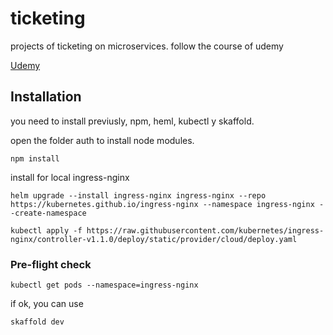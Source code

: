 # ticketing

projects of ticketing on microservices. follow the course of udemy

[Udemy](https://cognizant.udemy.com/course/microservices-with-node-js-and-react/learn/lecture/19102674#questions)

## Installation

you need to install previusly, npm, heml, kubectl y skaffold.

open the folder auth to install node modules. 

`npm install`

install for local ingress-nginx

`helm upgrade --install ingress-nginx ingress-nginx --repo https://kubernetes.github.io/ingress-nginx --namespace ingress-nginx --create-namespace`

`kubectl apply -f https://raw.githubusercontent.com/kubernetes/ingress-nginx/controller-v1.1.0/deploy/static/provider/cloud/deploy.yaml`

### Pre-flight check

`kubectl get pods --namespace=ingress-nginx`

if ok, you can use 

`skaffold dev`


